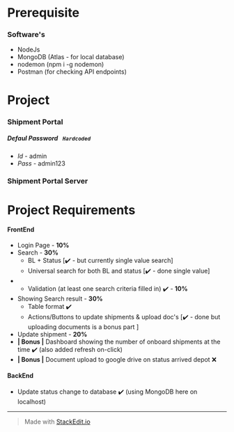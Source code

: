# Prerequisite

### Software's
- NodeJs
- MongoDB (Atlas - for local database)
- nodemon (npm i -g nodemon)
- Postman (for checking API endpoints)



# Project

### Shipment Portal 

##### **Defaul Password** ` Hardcoded` 
-  *Id* - admin
-  *Pass* - admin123

### Shipment Portal Server
  
  

# Project Requirements

####  FrontEnd
- Login Page - **10%**
- Search  - **30%**
	- BL + Status [✔️ - but currently single value search]
	- Universal search for both BL and status [✔️ - done single value]
-	- Validation (at least one search criteria filled in) ✔️ - **10%**
-	Showing Search result - **30%**
	- Table format ✔️
	- Actions/Buttons to update shipments & upload doc's [✔️ - done but uploading documents is a bonus part ]
-  Update shipment - **20%**
- **| Bonus |** Dashboard showing the number of onboard shipments at the time ✔️ (also added refresh on-click)
- **| Bonus |** Document upload to google drive on status arrived depot ❌


####  BackEnd
 - Update status change to database ✔️ (using MongoDB here on localhost)


___

> Made with [StackEdit.io](https://stackedit.io/app)